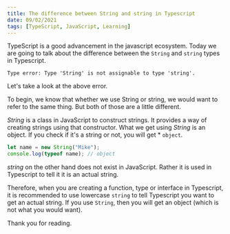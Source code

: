 ```yaml
---
title: The difference between String and string in Typescript
date: 09/02/2021
tags: [TypeScript, JavaScript, Learning]
---
```


TypeScript is a good advancement in the javascript ecosystem.
Today we are going to talk about the difference between the `String` and `string` types in Typescript.

```shell
Type error: Type 'String' is not assignable to type 'string'.
```

Let's take a look at the above error.

To begin, we know that whether we use String or string, we would want to refer to the same thing. But both of those are a little different.

_String_ is a class in JavaScript to construct strings. It provides a way of creating strings using that constructor. What we get using _String_ is an object.
If you check if it's a string or not, you will get \*
`object`.

```javascript
let name = new String("Mike");
console.log(typeof name); // object
```

_string_ on the other hand does not exist in JavaScript. Rather it is used in Typescript to tell it it is an actual string.

Therefore, when you are creating a function, type or interface in Typescript, it is recommended to use lowercase `string` to tell Typescript you want to get an actual string. If you use `String`, then you will get an object (which is not what you would want).

Thank you for reading.
